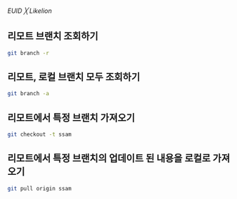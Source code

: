 ###### EUID ╳ Likelion

## 리모트 브랜치 조회하기

```sh
git branch -r
```

## 리모트, 로컬 브랜치 모두 조회하기

```sh
git branch -a
```

## 리모트에서 특정 브랜치 가져오기

```sh
git checkout -t ssam
```

## 리모트에서 특정 브랜치의 업데이트 된 내용을 로컬로 가져오기

```sh
git pull origin ssam
```
